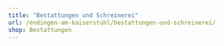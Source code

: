 ```yaml
---
title: "Bestattungen und Schreinerei"
url: /endingen-am-kaiserstuhl/bestattungen-und-schreinerei/
shop: Bestattungen
---
```

